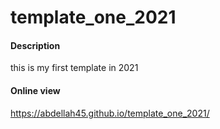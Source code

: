 # template_one_2021

#### Description
this is my first template in 2021

#### Online view
 
  https://abdellah45.github.io/template_one_2021/
